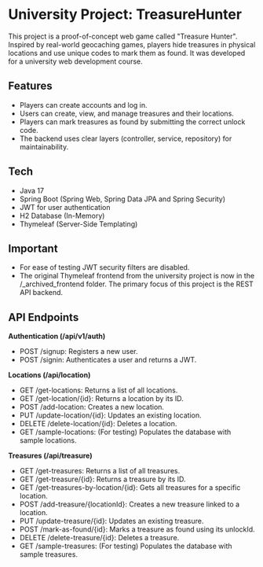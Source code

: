 # University Project: TreasureHunter

This project is a proof-of-concept web game called "Treasure Hunter".
Inspired by real-world geocaching games, players hide treasures in physical locations and use unique codes to mark them as found.
It was developed for a university web development course.

## Features
- Players can create accounts and log in.
- Users can create, view, and manage treasures and their locations.
- Players can mark treasures as found by submitting the correct unlock code.
- The backend uses clear layers (controller, service, repository) for maintainability.

## Tech
- Java 17
- Spring Boot (Spring Web, Spring Data JPA and Spring Security)
- JWT for user authentication
- H2 Database (In-Memory)
- Thymeleaf (Server-Side Templating)

## Important
- For ease of testing JWT security filters are disabled.
- The original Thymeleaf frontend from the university project is now in the /_archived_frontend folder. The primary focus of this project is the REST API backend.

## API Endpoints
**Authentication (/api/v1/auth)**
- POST /signup: Registers a new user.
- POST /signin: Authenticates a user and returns a JWT.

**Locations (/api/location)**
- GET /get-locations: Returns a list of all locations.
- GET /get-location/{id}: Returns a location by its ID.
- POST /add-location: Creates a new location.
- PUT /update-location/{id}: Updates an existing location.
- DELETE /delete-location/{id}: Deletes a location.
- GET /sample-locations: (For testing) Populates the database with sample locations.

**Treasures (/api/treasure)**
- GET /get-treasures: Returns a list of all treasures.
- GET /get-treasure/{id}: Returns a treasure by its ID.
- GET /get-treasures-by-location/{id}: Gets all treasures for a specific location.
- POST /add-treasure/{locationId}: Creates a new treasure linked to a location.
- PUT /update-treasure/{id}: Updates an existing treasure.
- POST /mark-as-found/{id}: Marks a treasure as found using its unlockId.
- DELETE /delete-treasure/{id}: Deletes a treasure.
- GET /sample-treasures: (For testing) Populates the database with sample treasures.